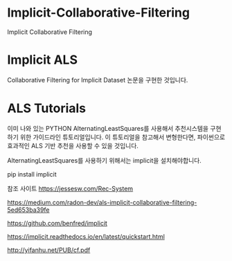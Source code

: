 # Implicit-Collaborative-Filtering
Implicit Collaborative Filtering


# Implicit ALS

Collaborative Filtering for Implicit Dataset 논문을 구현한 것입니다.


# ALS Tutorials
이미 나와 있는 PYTHON AlternatingLeastSquares를 사용해서 추천시스템을 구현하기 위한 가이드라인 튜토리얼입니다.
이 튜토리얼을 참고해서 변형한다면, 파이썬으로 효과적인 ALS 기반 추천을 사용할 수 있을 것입니다.

AlternatingLeastSquares를 사용하기 위해서는 implicit을 설치해야합니다.

pip install implicit

참조 사이트
https://jessesw.com/Rec-System

https://medium.com/radon-dev/als-implicit-collaborative-filtering-5ed653ba39fe

https://github.com/benfred/implicit

https://implicit.readthedocs.io/en/latest/quickstart.html

http://yifanhu.net/PUB/cf.pdf
